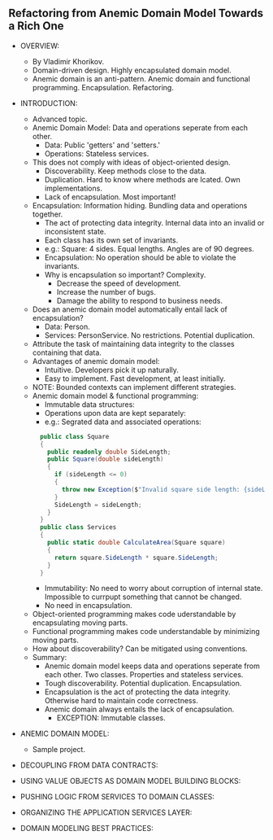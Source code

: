 ## Refactoring from Anemic Domain Model Towards a Rich One

- OVERVIEW:
  - By Vladimir Khorikov. 
  - Domain-driven design. Highly encapsulated domain model.
  - Anemic domain is an anti-pattern. Anemic domain and functional programming. Encapsulation. Refactoring.

- INTRODUCTION:
  - Advanced topic. 
  - Anemic Domain Model: Data and operations seperate from each other.
    - Data: Public 'getters' and 'setters.'
    - Operations: Stateless services.
  - This does not comply with ideas of object-oriented design.
    - Discoverability. Keep methods close to the data.
    - Duplication. Hard to know where methods are lcated. Own implementations.
    - Lack of encapsulation. Most important!
  - Encapsulation: Information hiding. Bundling data and operations together.
    - The act of protecting data integrity. Internal data into an invalid or inconsistent state.
    - Each class has its own set of invariants.
    - e.g.: Square: 4 sides. Equal lengths. Angles are of 90 degrees.
    - Encapsulation: No operation should be able to violate the invariants.
    - Why is encapsulation so important? Complexity.
      - Decrease the speed of development.
      - Increase the number of bugs.
      - Damage the ability to respond to business needs.
  - Does an anemic domain model automatically entail lack of encapsulation?
    - Data: Person. 
    - Services: PersonService. No restrictions. Potential duplication.
  - Attribute the task of maintaining data integrity to the classes containing that data.
  - Advantages of anemic domain model:
    - Intuitive. Developers pick it up naturally.
    - Easy to implement. Fast development, at least initially.
  - NOTE: Bounded contexts can implement different strategies.
  - Anemic domain model & functional programming:
    - Immutable data structures:
    - Operations upon data are kept separately:
    - e.g.: Segrated data and associated operations:
    ```csharp
      public class Square
      {
        public readonly double SideLength;
        public Square(double sideLength)
        {
          if (sideLength <= 0)
          {
            throw new Exception($"Invalid square side length: {sideLength}.");
          }
          SideLength = sideLength;
        }
      }
      public class Services
      {
        public static double CalculateArea(Square square)
        {
          return square.SideLength * square.SideLength;
        }
      }
    ````
    - Immutability: No need to worry about corruption of internal state. Impossible to currpupt something that cannot be changed.
    - No need in encapsulation.
  - Object-oriented programming makes code uderstandable by encapsulating moving parts. 
  - Functional programming makes code understandable by minimizing moving parts.
  - How about discoverability? Can be mitigated using conventions.
  - Summary:
    - Anemic domain model keeps data and operations seperate from each other. Two classes. Properties and stateless services.
    - Tough discoverability. Potential duplication. Encapsulation.
    - Encapsulation is the act of protecting the data integrity. Otherwise hard to maintain code correctness.
    - Anemic domain always entails the lack of encapsulation.
      - EXCEPTION: Immutable classes.

- ANEMIC DOMAIN MODEL:
  - Sample project.

- DECOUPLING FROM DATA CONTRACTS:
- USING VALUE OBJECTS AS DOMAIN MODEL BUILDING BLOCKS:
- PUSHING LOGIC FROM SERVICES TO DOMAIN CLASSES:
- ORGANIZING THE APPLICATION SERVICES LAYER:
- DOMAIN MODELING BEST PRACTICES: